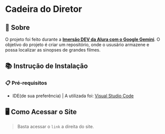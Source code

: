 # Cadeira do Diretor

## 📖 Sobre
O projeto foi feito durante a [<b>Imersão DEV da Alura com o Google Gemini</b>](https://www.alura.com.br/?srsltid=AfmBOoq_8np_vcg0le0JhvwYgXaTlkFotdlf-B0Rp6M6xVDap_C-W4f7). O objetivo do projeto é criar um repositório, onde o ususário armazene e possa localizar as sinopses de grandes filmes.

## 📚 Instrução de Instalação

### 📋 Pré-requisitos

- IDE(de sua preferência) | A utilizada foi: [Visual Studio Code](https://code.visualstudio.com/)

## 🖥 Como Acessar o Site

> Basta acessar o `link` a direita do site.


